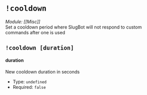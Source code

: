 # `!cooldown`
*Module: [[Misc]]*<br>
Set a cooldown period where SlugBot will not respond to custom commands after one is used
## `!cooldown [duration]`
#### duration
New cooldown duration in seconds
- Type: `undefined`
- Required: `false`